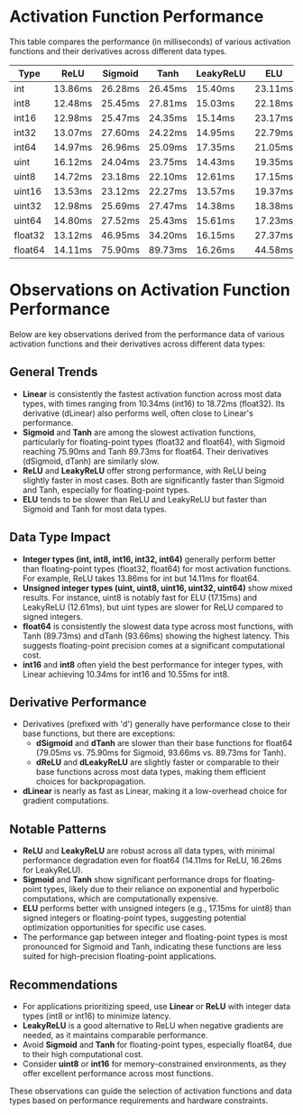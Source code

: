 # Activation Function Performance

This table compares the performance (in milliseconds) of various activation functions and their derivatives across different data types.

| Type    | ReLU    | Sigmoid | Tanh    | LeakyReLU | ELU     | Linear  | dReLU   | dSigmoid | dTanh   | dLeakyReLU | dELU    | dLinear |
| ------- | ------- | ------- | ------- | --------- | ------- | ------- | ------- | -------- | ------- | ---------- | ------- | ------- |
| int     | 13.86ms | 26.28ms | 26.45ms | 15.40ms   | 23.11ms | 12.17ms | 12.85ms | 27.63ms  | 21.70ms | 12.79ms    | 21.10ms | 12.34ms |
| int8    | 12.48ms | 25.45ms | 27.81ms | 15.03ms   | 22.18ms | 10.55ms | 11.90ms | 26.69ms  | 26.62ms | 11.77ms    | 21.52ms | 11.71ms |
| int16   | 12.98ms | 25.47ms | 24.35ms | 15.14ms   | 23.17ms | 10.34ms | 11.90ms | 29.72ms  | 23.40ms | 11.36ms    | 22.86ms | 11.16ms |
| int32   | 13.07ms | 27.60ms | 24.22ms | 14.95ms   | 22.79ms | 10.82ms | 11.91ms | 28.49ms  | 26.25ms | 12.00ms    | 22.72ms | 11.35ms |
| int64   | 14.97ms | 26.96ms | 25.09ms | 17.35ms   | 21.05ms | 12.59ms | 13.35ms | 27.81ms  | 24.70ms | 14.66ms    | 21.06ms | 12.84ms |
| uint    | 16.12ms | 24.04ms | 23.75ms | 14.43ms   | 19.35ms | 12.74ms | 14.52ms | 29.27ms  | 23.33ms | 14.56ms    | 20.01ms | 14.25ms |
| uint8   | 14.72ms | 23.18ms | 22.10ms | 12.61ms   | 17.15ms | 10.85ms | 11.48ms | 24.73ms  | 21.46ms | 12.33ms    | 17.31ms | 10.97ms |
| uint16  | 13.53ms | 23.12ms | 22.27ms | 13.57ms   | 19.37ms | 10.72ms | 11.75ms | 26.27ms  | 22.39ms | 12.20ms    | 20.46ms | 11.41ms |
| uint32  | 12.98ms | 25.69ms | 27.47ms | 14.38ms   | 18.38ms | 12.28ms | 13.22ms | 26.25ms  | 23.53ms | 13.97ms    | 18.55ms | 12.21ms |
| uint64  | 14.80ms | 27.52ms | 25.43ms | 15.61ms   | 17.23ms | 13.68ms | 14.51ms | 28.01ms  | 27.44ms | 15.05ms    | 17.93ms | 14.36ms |
| float32 | 13.12ms | 46.95ms | 34.20ms | 16.15ms   | 27.37ms | 18.72ms | 13.98ms | 38.25ms  | 27.12ms | 14.43ms    | 28.23ms | 12.13ms |
| float64 | 14.11ms | 75.90ms | 89.73ms | 16.26ms   | 44.58ms | 12.82ms | 14.52ms | 79.05ms  | 93.66ms | 15.54ms    | 43.61ms | 14.01ms |

# Observations on Activation Function Performance

Below are key observations derived from the performance data of various activation functions and their derivatives across different data types:

## General Trends

- **Linear** is consistently the fastest activation function across most data types, with times ranging from 10.34ms (int16) to 18.72ms (float32). Its derivative (dLinear) also performs well, often close to Linear's performance.
- **Sigmoid** and **Tanh** are among the slowest activation functions, particularly for floating-point types (float32 and float64), with Sigmoid reaching 75.90ms and Tanh 89.73ms for float64. Their derivatives (dSigmoid, dTanh) are similarly slow.
- **ReLU** and **LeakyReLU** offer strong performance, with ReLU being slightly faster in most cases. Both are significantly faster than Sigmoid and Tanh, especially for floating-point types.
- **ELU** tends to be slower than ReLU and LeakyReLU but faster than Sigmoid and Tanh for most data types.

## Data Type Impact

- **Integer types (int, int8, int16, int32, int64)** generally perform better than floating-point types (float32, float64) for most activation functions. For example, ReLU takes 13.86ms for int but 14.11ms for float64.
- **Unsigned integer types (uint, uint8, uint16, uint32, uint64)** show mixed results. For instance, uint8 is notably fast for ELU (17.15ms) and LeakyReLU (12.61ms), but uint types are slower for ReLU compared to signed integers.
- **float64** is consistently the slowest data type across most functions, with Tanh (89.73ms) and dTanh (93.66ms) showing the highest latency. This suggests floating-point precision comes at a significant computational cost.
- **int16** and **int8** often yield the best performance for integer types, with Linear achieving 10.34ms for int16 and 10.55ms for int8.

## Derivative Performance

- Derivatives (prefixed with 'd') generally have performance close to their base functions, but there are exceptions:
  - **dSigmoid** and **dTanh** are slower than their base functions for float64 (79.05ms vs. 75.90ms for Sigmoid, 93.66ms vs. 89.73ms for Tanh).
  - **dReLU** and **dLeakyReLU** are slightly faster or comparable to their base functions across most data types, making them efficient choices for backpropagation.
- **dLinear** is nearly as fast as Linear, making it a low-overhead choice for gradient computations.

## Notable Patterns

- **ReLU** and **LeakyReLU** are robust across all data types, with minimal performance degradation even for float64 (14.11ms for ReLU, 16.26ms for LeakyReLU).
- **Sigmoid** and **Tanh** show significant performance drops for floating-point types, likely due to their reliance on exponential and hyperbolic computations, which are computationally expensive.
- **ELU** performs better with unsigned integers (e.g., 17.15ms for uint8) than signed integers or floating-point types, suggesting potential optimization opportunities for specific use cases.
- The performance gap between integer and floating-point types is most pronounced for Sigmoid and Tanh, indicating these functions are less suited for high-precision floating-point applications.

## Recommendations

- For applications prioritizing speed, use **Linear** or **ReLU** with integer data types (int8 or int16) to minimize latency.
- **LeakyReLU** is a good alternative to ReLU when negative gradients are needed, as it maintains comparable performance.
- Avoid **Sigmoid** and **Tanh** for floating-point types, especially float64, due to their high computational cost.
- Consider **uint8** or **int16** for memory-constrained environments, as they offer excellent performance across most functions.

These observations can guide the selection of activation functions and data types based on performance requirements and hardware constraints.
